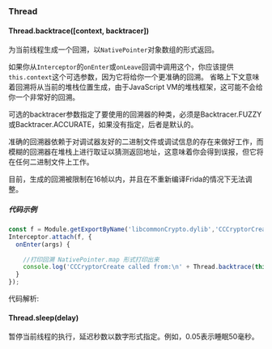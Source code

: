 ### Thread

#### Thread.backtrace([context, backtracer])

为当前线程生成一个回溯，以`NativePointer`对象数组的形式返回。

如果你从`Interceptor`的`onEnter`或`onLeave`回调中调用这个，你应该提供`this.context`这个可选参数，因为它将给你一个更准确的回溯。
省略上下文意味着回溯将从当前的堆栈位置生成，由于JavaScript VM的堆栈框架，这可能不会给你一个非常好的回溯。

可选的backtracer参数指定了要使用的回溯器的种类，必须是Backtracer.FUZZY或Backtracer.ACCURATE，如果没有指定，后者是默认的。

准确的回溯器依赖于对调试器友好的二进制文件或调试信息的存在来做好工作，而模糊的回溯器在堆栈上进行取证以猜测返回地址，这意味着你会得到误报，但它将在任何二进制文件上工作。

目前，生成的回溯被限制在16帧以内，并且在不重新编译Frida的情况下无法调整。

##### 代码示例

```js
const f = Module.getExportByName('libcommonCrypto.dylib','CCCryptorCreate'); 
Interceptor.attach(f, {
  onEnter(args) {
    
    //打印回溯 NativePointer.map 形式打印出来
    console.log('CCCryptorCreate called from:\n' + Thread.backtrace(this.context, Backtracer.ACCURATE).map(DebugSymbol.fromAddress).join('\n') + '\n');
  }
});
```

代码解析:


#### Thread.sleep(delay)

暂停当前线程的执行，延迟秒数以数字形式指定。例如，0.05表示睡眠50毫秒。
